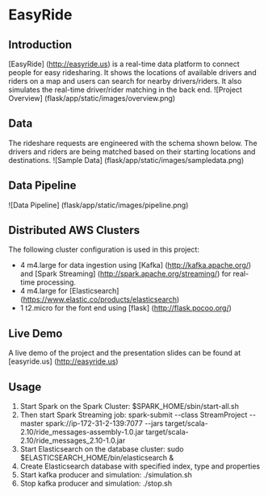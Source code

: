 # EasyRide
## Introduction

[EasyRide] (http://easyride.us) is a real-time data platform to connect people for easy ridesharing. It shows the locations of available drivers and riders on a map and users can search for nearby drivers/riders. It also simulates the real-time driver/rider matching in the back end.
![Project Overview] (flask/app/static/images/overview.png)

## Data

The rideshare requests are engineered with the schema shown below. The drivers and riders are being matched based on their starting locations and destinations.
![Sample Data] (flask/app/static/images/sampledata.png)

## Data Pipeline

![Data Pipeline] (flask/app/static/images/pipeline.png)

## Distributed AWS Clusters
The following cluster configuration is used in this project:
* 4 m4.large for data ingestion using [Kafka] (http://kafka.apache.org/) and [Spark Streaming] (http://spark.apache.org/streaming/) for real-time processing.
* 4 m4.large for [Elasticsearch] (https://www.elastic.co/products/elasticsearch) 
* 1 t2.micro for the font end using [flask] (http://flask.pocoo.org/)

## Live Demo
A live demo of the project and the presentation slides can be found at [easyride.us] (http://easyride.us)

## Usage
1. Start Spark on the Spark Cluster: $SPARK_HOME/sbin/start-all.sh
2. Then start Spark Streaming job: spark-submit --class StreamProject --master spark://ip-172-31-2-139:7077 --jars target/scala-2.10/ride_messages-assembly-1.0.jar target/scala-2.10/ride_messages_2.10-1.0.jar
3. Start Elasticsearch on the database cluster: sudo $ELASTICSEARCH_HOME/bin/elasticsearch &
4. Create Elasticsearch database with specified index, type and properties
5. Start kafka producer and simulation: ./simulation.sh
6. Stop kafka producer and simulation: ./stop.sh
